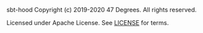 sbt-hood
Copyright (c) 2019-2020 47 Degrees.  All rights reserved.

Licensed under Apache License. See [LICENSE](LICENSE) for terms.